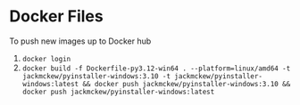 # Docker Files

To push new images up to Docker hub

1. `docker login`
2. `docker build -f Dockerfile-py3.12-win64 . --platform=linux/amd64 -t jackmckew/pyinstaller-windows:3.10 -t jackmckew/pyinstaller-windows:latest && docker push jackmckew/pyinstaller-windows:3.10 && docker push jackmckew/pyinstaller-windows:latest`